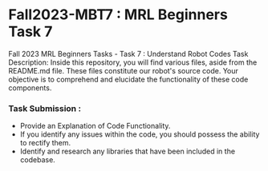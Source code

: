 # Fall2023-MBT7 : MRL Beginners Task 7
Fall 2023 MRL Beginners Tasks - Task 7 : Understand Robot Codes
Task Description: Inside this repository, you will find various files, aside from the README.md file. These files constitute our robot's source code. Your objective is to comprehend and elucidate the functionality of these code components.

### Task Submission :
* Provide an Explanation of Code Functionality.
* If you identify any issues within the code, you should possess the ability to rectify them.
* Identify and research any libraries that have been included in the codebase.
